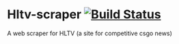 # Hltv-scraper [![Build Status](https://travis-ci.org/TomJamesGray/Hltv-scraper?branch=master)](https://travis-ci.org/TomJamesGray/Hltv-scraper)
A web scraper for HLTV (a site for competitive csgo news)
